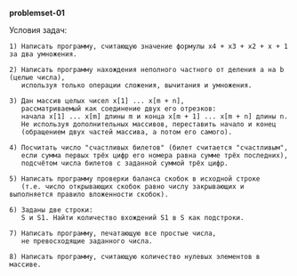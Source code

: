 **problemset-01**

Условия задач:
    
    1) Написать программу, считающую значение формулы x4 + x3 + x2 + x + 1 за два умножения.

    2) Написать программу нахождения неполного частного от деления a на b (целые числа),
       используя только операции сложения, вычитания и умножения.

    3) Дан массив целых чисел x[1] ... x[m + n],
       рассматриваемый как соединение двух его отрезков:
       начала x[1] ... x[m] длины m и конца x[m + 1] ... x[m + n] длины n.
       Не используя дополнительных массивов, переставить начало и конец
       (обращением двух частей массива, а потом его самого).

    4) Посчитать число "счастливых билетов" (билет считается "счастливым",
       если сумма первых трёх цифр его номера равна сумме трёх последних),
       подсчётом числа билетов с заданной суммой трёх цифр.

    5) Написать программу проверки баланса скобок в исходной строке
       (т.е. число открывающих скобок равно числу закрывающих и выполняется правило вложенности скобок).

    6) Заданы две строки:
       S и S1. Найти количество вхождений S1 в S как подстроки.

    7) Написать программу, печатающую все простые числа,
       не превосходящие заданного числа.

    8) Написать программу, считающую количество нулевых элементов в массиве.
